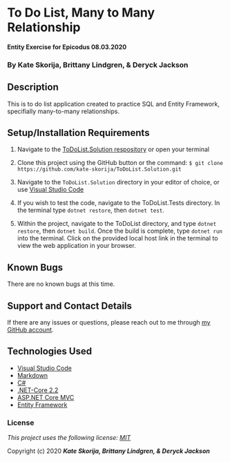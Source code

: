# To Do List, Many to Many Relationship

#### Entity Exercise for Epicodus 08.03.2020

### By Kate Skorija, Brittany Lindgren, & Deryck Jackson

## Description

This is to do list application created to practice SQL and Entity Framework, specifially many-to-many relationships.

## Setup/Installation Requirements

1.  Navigate to the [ToDoList.Solution respository](https://github.com/kate-skorija/ToDoList.Solution) or open your terminal

2. Clone this project using the GitHub button or the command:
`$ git clone https://github.com/kate-skorija/ToDoList.Solution.git`

3. Navigate to the `ToDoList.Solution` directory in your editor of choice, or use [Visual Studio Code](https://code.visualstudio.com/)

5. If you wish to test the code, navigate to the ToDoList.Tests directory. In the terminal type `dotnet restore`, then `dotnet test`.

6. Within the project, navigate to the ToDoList directory, and type `dotnet restore`, then `dotnet build`. Once the build is complete, type `dotnet run` into the terminal. Click on the provided local host link in the terminal to view the web application in your browser. 

## Known Bugs

There are no known bugs at this time.

## Support and Contact Details

If there are any issues or questions, please reach out to me through [my GitHub account](https://github.com/kate-skorija).

## Technologies Used

*  [Visual Studio Code](https://code.visualstudio.com/)
*  [Markdown](https://daringfireball.net/projects/markdown/)
*  [C#](https://docs.microsoft.com/en-us/dotnet/csharp/)
*  [.NET-Core 2.2](https://dotnet.microsoft.com/download/dotnet-core/2.2)
*  [ASP.NET Core MVC](https://docs.microsoft.com/en-us/aspnet/core/mvc/overview?view=aspnetcore-3.1)
*  [Entity Framework](https://docs.microsoft.com/en-us/ef/)

### License

*This project uses the following license: [MIT](https://opensource.org/licenses/MIT)*

Copyright (c) 2020 **_Kate Skorija, Brittany Lindgren, & Deryck Jackson_** 
